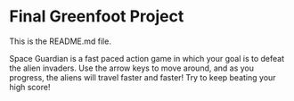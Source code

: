 # Final Greenfoot Project
This is the README.md file.

Space Guardian is a fast paced action game in which your goal is to defeat the alien invaders. Use the arrow keys to move around, and as you progress, the aliens will travel faster and faster! Try to keep beating your high score!
